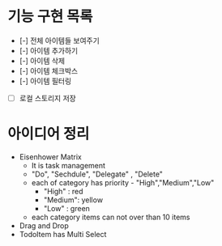 # 기능 구현 목록

-   [-] 전체 아이템들 보여주기
-   [-] 아이템 추가하기
-   [-] 아이템 삭제
-   [-] 아이템 체크박스
-   [-] 아이템 필터링
-   [ ] 로컬 스토리지 저장

# 아이디어 정리

-   Eisenhower Matrix
    -   It is task management
    -   "Do", "Sechdule", "Delegate" , "Delete"
    -   each of category has priority - "High","Medium","Low"
        -   "High" : red
        -   "Medium": yellow
        -   "Low" : green
    -   each category items can not over than 10 items
-   Drag and Drop
-   TodoItem has Multi Select
